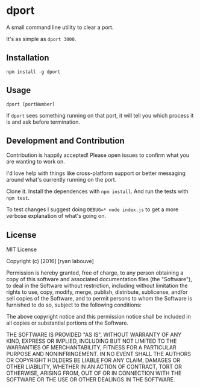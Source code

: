 # dport

A small command line utility to clear a port.

It's as simple as `dport 3000`.

## Installation

`npm install -g dport`

## Usage

`dport [portNumber]`

If `dport` sees something running on that port, it will tell you which process
it is and ask before termination.

## Development and Contribution

Contribution is happily accepted! Please open issues to confirm what you are
wanting to work on.

I'd love help with things like cross-platform support or better messaging around
what's currently running on the port.

Clone it. Install the dependences with `npm install`. And run the tests with
`npm test`.

To test changes I suggest doing `DEBUG=* node index.js` to get a more verbose
explanation of what's going on.

## License

MIT License

Copyright (c) [2016] [ryan labouve]

Permission is hereby granted, free of charge, to any person obtaining a copy
of this software and associated documentation files (the "Software"), to deal
in the Software without restriction, including without limitation the rights
to use, copy, modify, merge, publish, distribute, sublicense, and/or sell
copies of the Software, and to permit persons to whom the Software is
furnished to do so, subject to the following conditions:

The above copyright notice and this permission notice shall be included in all
copies or substantial portions of the Software.

THE SOFTWARE IS PROVIDED "AS IS", WITHOUT WARRANTY OF ANY KIND, EXPRESS OR
IMPLIED, INCLUDING BUT NOT LIMITED TO THE WARRANTIES OF MERCHANTABILITY,
FITNESS FOR A PARTICULAR PURPOSE AND NONINFRINGEMENT. IN NO EVENT SHALL THE
AUTHORS OR COPYRIGHT HOLDERS BE LIABLE FOR ANY CLAIM, DAMAGES OR OTHER
LIABILITY, WHETHER IN AN ACTION OF CONTRACT, TORT OR OTHERWISE, ARISING FROM,
OUT OF OR IN CONNECTION WITH THE SOFTWARE OR THE USE OR OTHER DEALINGS IN THE
SOFTWARE.

